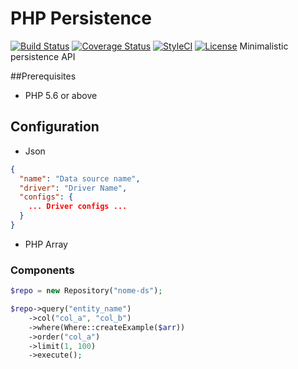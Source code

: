 # PHP Persistence
[![Build Status](https://travis-ci.org/SoftboxLab/php-persistence.svg?branch=master)](https://travis-ci.org/SoftboxLab/php-persistence)
[![Coverage Status](https://coveralls.io/repos/github/SoftboxLab/php-persistence/badge.svg?branch=master)](https://coveralls.io/github/SoftboxLab/php-persistence?branch=master)
[![StyleCI](https://styleci.io/repos/83156250/shield?branch=master)](https://styleci.io/repos/83156250)
[![License](https://img.shields.io/badge/License-Apache%202.0-blue.svg)](https://raw.githubusercontent.com/SoftboxLab/php-persistence/master/LICENSE)
Minimalistic persistence API

##Prerequisites

 - PHP 5.6 or above

## Configuration

- Json

```json
{
  "name": "Data source name",
  "driver": "Driver Name",
  "configs": {
    ... Driver configs ...
  }
}
```

- PHP Array

### Components

```php
$repo = new Repository("nome-ds");

$repo->query("entity_name")
    ->col("col_a", "col_b")
    ->where(Where::createExample($arr))
    ->order("col_a")
    ->limit(1, 100)
    ->execute();
```